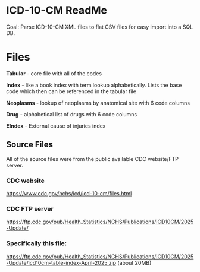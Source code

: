 # ICD-10-CM ReadMe

Goal: Parse ICD-10-CM XML files to flat CSV files for easy import into a SQL DB.

# Files

**Tabular** - core file with all of the codes

**Index** - like a book index with term lookup alphabetically.  Lists the base code which then can be referenced in the tabular file

**Neoplasms** - lookup of neoplasms by anatomical site with 6 code columns

**Drug** - alphabetical list of drugs with 6 code columns

**EIndex** - External cause of injuries index


## Source Files
All of the source files were from the public available CDC website/FTP server.

### CDC website
https://www.cdc.gov/nchs/icd/icd-10-cm/files.html

### CDC FTP server
https://ftp.cdc.gov/pub/Health_Statistics/NCHS/Publications/ICD10CM/2025-Update/

### Specifically this file: 
https://ftp.cdc.gov/pub/Health_Statistics/NCHS/Publications/ICD10CM/2025-Update/icd10cm-table-index-April-2025.zip 
(about 20MB)
